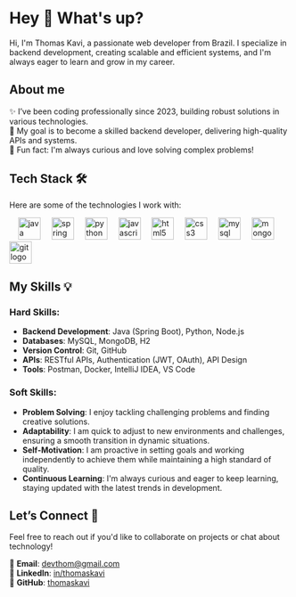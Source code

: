 <h1 align="left">Hey 👋 What's up?</h1>
<p align="left">Hi, I'm Thomas Kavi, a passionate web developer from Brazil. I specialize in backend development, creating scalable and efficient systems, and I'm always eager to learn and grow in my career.</p>

## About me
✨ I’ve been coding professionally since 2023, building robust solutions in various technologies.  
🎯 My goal is to become a skilled backend developer, delivering high-quality APIs and systems.  
🎲 Fun fact: I'm always curious and love solving complex problems!

## Tech Stack 🛠️
Here are some of the technologies I work with:

<div align="left"> 
  <img width="12" /> 
  <img src="https://cdn.jsdelivr.net/gh/devicons/devicon/icons/java/java-original.svg" height="40" alt="java logo" /> 
  <img width="12" /> 
  <img src="https://cdn.jsdelivr.net/gh/devicons/devicon/icons/spring/spring-original.svg" height="40" alt="spring logo" /> 
  <img width="12" /> 
  <img src="https://cdn.jsdelivr.net/gh/devicons/devicon/icons/python/python-original.svg" height="40" alt="python logo" /> 
  <img width="12" /> 
  <img src="https://cdn.jsdelivr.net/gh/devicons/devicon/icons/javascript/javascript-original.svg" height="40" alt="javascript logo" /> 
  <img width="12" /> 
  <img src="https://cdn.jsdelivr.net/gh/devicons/devicon/icons/html5/html5-original.svg" height="40" alt="html5 logo" /> 
  <img width="12" /> 
  <img src="https://cdn.jsdelivr.net/gh/devicons/devicon/icons/css3/css3-original.svg" height="40" alt="css3 logo" /> 
  <img width="12" /> 
  <img src="https://cdn.jsdelivr.net/gh/devicons/devicon/icons/mysql/mysql-original.svg" height="40" alt="mysql logo" /> 
  <img width="12" /> 
  <img src="https://cdn.jsdelivr.net/gh/devicons/devicon/icons/mongodb/mongodb-original.svg" height="40" alt="mongodb logo" /> 
  <img width="12" /> 
  <img src="https://cdn.jsdelivr.net/gh/devicons/devicon/icons/git/git-original.svg" height="40" alt="git logo" /> 
</div>

## My Skills 💡

### Hard Skills:
- **Backend Development**: Java (Spring Boot), Python, Node.js
- **Databases**: MySQL, MongoDB, H2
- **Version Control**: Git, GitHub
- **APIs**: RESTful APIs, Authentication (JWT, OAuth), API Design
- **Tools**: Postman, Docker, IntelliJ IDEA, VS Code

### Soft Skills:
- **Problem Solving**: I enjoy tackling challenging problems and finding creative solutions.
- **Adaptability**: I am quick to adjust to new environments and challenges, ensuring a smooth transition in dynamic situations.
- **Self-Motivation**: I am proactive in setting goals and working independently to achieve them while maintaining a high standard of quality.
- **Continuous Learning**: I'm always curious and eager to keep learning, staying updated with the latest trends in development.

## Let’s Connect 🤝
Feel free to reach out if you'd like to collaborate on projects or chat about technology!

📧 **Email**: [devthom@gmail.com](mailto:devthomaskavi@gmail.com)  
💼 **LinkedIn**: [in/thomaskavi](https://www.linkedin.com/in/thomaskavi)  
🐙 **GitHub**: [thomaskavi](https://github.com/thomaskavi)
